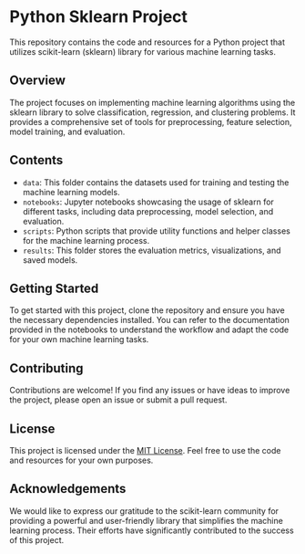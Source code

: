 # Python Sklearn Project

This repository contains the code and resources for a Python project that utilizes scikit-learn (sklearn) library for various machine learning tasks.

## Overview

The project focuses on implementing machine learning algorithms using the sklearn library to solve classification, regression, and clustering problems. It provides a comprehensive set of tools for preprocessing, feature selection, model training, and evaluation.

## Contents

- `data`: This folder contains the datasets used for training and testing the machine learning models.
- `notebooks`: Jupyter notebooks showcasing the usage of sklearn for different tasks, including data preprocessing, model selection, and evaluation.
- `scripts`: Python scripts that provide utility functions and helper classes for the machine learning process.
- `results`: This folder stores the evaluation metrics, visualizations, and saved models.

## Getting Started

To get started with this project, clone the repository and ensure you have the necessary dependencies installed. You can refer to the documentation provided in the notebooks to understand the workflow and adapt the code for your own machine learning tasks.

## Contributing

Contributions are welcome! If you find any issues or have ideas to improve the project, please open an issue or submit a pull request.

## License

This project is licensed under the [MIT License](LICENSE). Feel free to use the code and resources for your own purposes.

## Acknowledgements

We would like to express our gratitude to the scikit-learn community for providing a powerful and user-friendly library that simplifies the machine learning process. Their efforts have significantly contributed to the success of this project.
